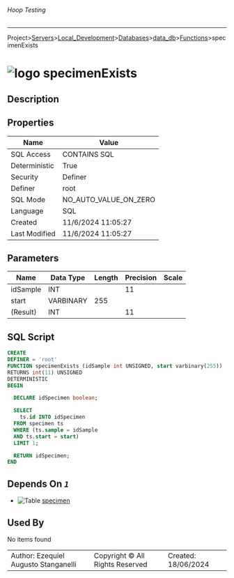 ###### Hoop Testing
___
Project>[Servers](../../../../Servers.md)>[Local_Development](../../../Local_Development.md)>[Databases](../../Databases.md)>[data_db](../data_db.md)>[Functions](Functions.md)>specimenExists


# ![logo](../../../../../Images/function64.svg) specimenExists

## <a name="#Description"></a>Description
> 
## <a name="#Properties"></a>Properties
|Name|Value|
|---|---|
|SQL Access|CONTAINS SQL|
|Deterministic|True|
|Security|Definer|
|Definer|root|
|SQL Mode|NO_AUTO_VALUE_ON_ZERO|
|Language|SQL|
|Created|11/6/2024 11:05:27|
|Last Modified|11/6/2024 11:05:27|


## <a name="#Parameters"></a>Parameters
|Name|Data Type|Length|Precision|Scale|
|---|---|---|---|---|
|idSample|INT||11||
|start|VARBINARY|255|||
|(Result)|INT||11||

## <a name="#SqlScript"></a>SQL Script
```SQL
CREATE
DEFINER = 'root'
FUNCTION specimenExists (idSample int UNSIGNED, start varbinary(255))
RETURNS int(11) UNSIGNED
DETERMINISTIC
BEGIN

  DECLARE idSpecimen boolean;

  SELECT
    ts.id INTO idSpecimen
  FROM specimen ts
  WHERE (ts.sample = idSample
  AND ts.start = start)
  LIMIT 1;

  RETURN idSpecimen;
END
```

## <a name="#DependsOn"></a>Depends On _`1`_
- ![Table](../../../../../Images/table.svg) [specimen](../Tables/specimen.md)


## <a name="#UsedBy"></a>Used By
No items found

||||
|---|---|---|
|Author: Ezequiel Augusto Stanganelli|Copyright © All Rights Reserved|Created: 18/06/2024|